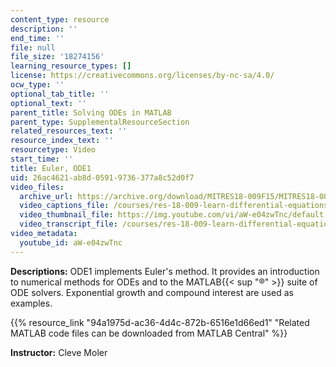 ```yaml
---
content_type: resource
description: ''
end_time: ''
file: null
file_size: '18274156'
learning_resource_types: []
license: https://creativecommons.org/licenses/by-nc-sa/4.0/
ocw_type: ''
optional_tab_title: ''
optional_text: ''
parent_title: Solving ODEs in MATLAB
parent_type: SupplementalResourceSection
related_resources_text: ''
resource_index_text: ''
resourcetype: Video
start_time: ''
title: Euler, ODE1
uid: 26ac4621-ab8d-0591-9736-377a8c52d0f7
video_files:
  archive_url: https://archive.org/download/MITRES18-009F15/MITRES18-009F15_odes_01_300k.mp4
  video_captions_file: /courses/res-18-009-learn-differential-equations-up-close-with-gilbert-strang-and-cleve-moler-fall-2015/cf6c6b41541a5595a147dc1f33652e95_aW-e04zwTnc.vtt
  video_thumbnail_file: https://img.youtube.com/vi/aW-e04zwTnc/default.jpg
  video_transcript_file: /courses/res-18-009-learn-differential-equations-up-close-with-gilbert-strang-and-cleve-moler-fall-2015/61d72ceeb28264cb655b6b7711fa6936_aW-e04zwTnc.pdf
video_metadata:
  youtube_id: aW-e04zwTnc
---
```


**Descriptions:** ODE1 implements Euler's method. It provides an introduction to numerical methods for ODEs and to the MATLAB{{< sup "®" >}} suite of ODE solvers. Exponential growth and compound interest are used as examples.

{{% resource_link "94a1975d-ac36-4d4c-872b-6516e1d66ed1" "Related MATLAB code files can be downloaded from MATLAB Central" %}}

**Instructor:** Cleve Moler

